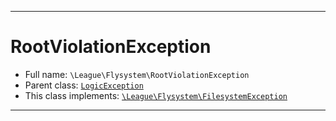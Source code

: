 ***

# RootViolationException

* Full name: `\League\Flysystem\RootViolationException`
* Parent class: [`LogicException`](../../LogicException.md)
* This class implements:
  [`\League\Flysystem\FilesystemException`](./FilesystemException.md)

***

